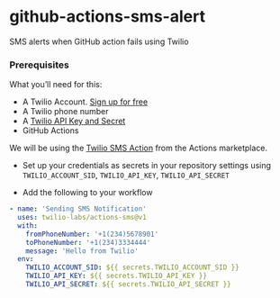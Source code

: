 # github-actions-sms-alert
SMS alerts when GitHub action fails using Twilio

### Prerequisites
What you’ll need for this:
- A Twilio Account. [Sign up for free](twilio.com/try-twilio)
- A Twilio phone number
- A [Twilio API Key and Secret](https://www.twilio.com/docs/iam/keys/api-key)
- GitHub Actions

We will be using the [Twilio SMS Action](https://github.com/marketplace/actions/twilio-sms) from the Actions marketplace.
- Set up your credentials as secrets in your repository settings using `TWILIO_ACCOUNT_SID`, `TWILIO_API_KEY`, `TWILIO_API_SECRET`

- Add the following to your workflow
``` yaml
- name: 'Sending SMS Notification'
  uses: twilio-labs/actions-sms@v1
  with:
    fromPhoneNumber: '+1(234)5678901'
    toPhoneNumber: '+1(234)3334444'
    message: 'Hello from Twilio'
  env:
    TWILIO_ACCOUNT_SID: ${{ secrets.TWILIO_ACCOUNT_SID }}
    TWILIO_API_KEY: ${{ secrets.TWILIO_API_KEY }}
    TWILIO_API_SECRET: ${{ secrets.TWILIO_API_SECRET }}
```
